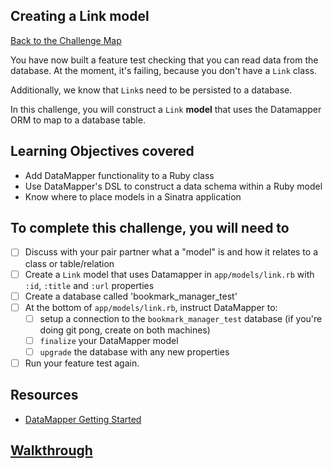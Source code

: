 ## Creating a Link model

[Back to the Challenge Map](00_challenge_map.md)

You have now built a feature test checking that you can read data from the database. At the moment, it's failing, because you don't have a `Link` class.

Additionally, we know that `Link`s need to be persisted to a database.

In this challenge, you will construct a `Link` **model** that uses the Datamapper ORM to map to a database table.

## Learning Objectives covered

* Add DataMapper functionality to a Ruby class
* Use DataMapper's DSL to construct a data schema within a Ruby model
* Know where to place models in a Sinatra application

## To complete this challenge, you will need to

- [ ] Discuss with your pair partner what a "model" is and how it relates to a class or table/relation
- [ ] Create a `Link` model that uses Datamapper in `app/models/link.rb` with `:id`, `:title` and `:url` properties
- [ ] Create a database called 'bookmark_manager_test'
- [ ] At the bottom of `app/models/link.rb`, instruct DataMapper to:
  - [ ] setup a connection to the `bookmark_manager_test` database (if you're doing git pong, create on both machines)
  - [ ] `finalize` your DataMapper model
  - [ ] `upgrade` the database with any new properties
- [ ] Run your feature test again.

## Resources

* [DataMapper Getting Started](http://datamapper.org/getting-started.html)

## [Walkthrough](walkthroughs/09.md)
